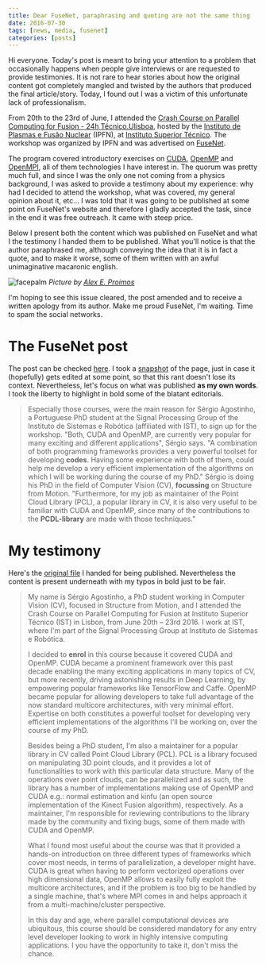 ```yaml
---
title: Dear FuseNet, paraphrasing and quoting are not the same thing
date: 2016-07-30
tags: [news, media, fusenet]
categories: [posts]
---
```


Hi everyone. Today's post is meant to bring your attention to a problem that occasionally happens when people give interviews or are requested to provide testimonies. It is not rare to hear stories about how the original content got completely mangled and twisted by the authors that produced the final article/story. Today, I found out I was a victim of this unfortunate lack of professionalism.

From 20th to the 23rd of June, I attended the [Crash Course on Parallel Computing for Fusion - 24h Técnico.Ulisboa][course], hosted by the  [Instituto de Plasmas e Fusão Nuclear][ipfn] (IPFN), at [Instituto Superior Técnico][ist]. The workshop was organized by IPFN and was advertised on [FuseNet][ipfn].

The program covered introductory exercises on [CUDA][cuda], [OpenMP][omp] and [OpenMPI][mpi], all of them technologies I have interest in. The quorum was pretty much full, and since I was the only one not coming from a physics background, I was asked to provide a testimony about my experience: why had I decided to attend the workshop, what was covered, my general opinion about it, etc...  I was told that it was going to be published at some point on FuseNet's website and therefore I gladly accepted the task, since in the end it was free outreach. It came with steep price. 

Below I present both the content which was published on FuseNet and what I the testimony I handed them to be published. What you'll notice is that the author paraphrased me, although conveying the idea that it is in fact a quote, and to make it worse, some of them written with an awful unimaginative macaronic english. 

![facepalm](https://upload.wikimedia.org/wikipedia/commons/3/3b/Paris_Tuileries_Garden_Facepalm_statue.jpg)
*Picture by [Alex E. Proimos](https://www.flickr.com/photos/proimos/)*

I'm hoping to see this issue cleared, the post amended and to receive a written apology from its author. Make me proud FuseNet, I'm waiting. Time to spam the social networks.

# The FuseNet post

The post can be checked [here][post]. I took a [snapshot](/images/posts/fusenet-post.png) of the page, just in case it (hopefully) gets edited at some point, so that this rant doesn't lose its context. Nevertheless, let's focus on what was published **as my own words**. I took the liberty to highlight in bold some of the blatant editorials.

> Especially those courses, were the main reason for Sérgio Agostinho, a Portuguese PhD student at the Signal Processing Group of the Instituto de Sistemas e Robótica (affiliated with IST), to sign up for the workshop. "Both, CUDA and OpenMP, are currently very popular for many exciting and different applications", Sérgio says. "A combination of both programming frameworks provides a very powerful toolset for developing **codes**. Having some experience with both of them, could help me develop a very efficient implementation of the algorithms on which I will be working during the course of my PhD." Sérgio is doing his PhD in the field of Computer Vision (CV), **focussing** on Structure from Motion. "Furthermore, for my job as maintainer of the Point Cloud Library (PCL), a popular library in CV, it is also very useful to be familiar with CUDA and OpenMP, since many of the contributions to the **PCDL-library** are made with those techniques."



# My testimony

Here's the [original file](/assets/pdf/sagostinho_testimony.pdf) I handed for being published. Nevertheless the content is present underneath with my typos in bold just to be fair.

> My name is Sérgio Agostinho, a PhD student working in Computer Vision (CV), focused in Structure from Motion, and I attended the Crash Course on Parallel Computing for Fusion at Instituto Superior Técnico (IST) in Lisbon, from June 20th – 23rd 2016. I work at IST, where I'm part of the Signal Processing Group at Instituto de Sistemas e Robótica.
> 
> I decided to **enrol** in this course because it covered CUDA and OpenMP. CUDA became a prominent framework over this past decade enabling the many exciting applications in many topics of CV, but more recently, driving astonishing results in Deep Learning, by empowering popular frameworks like TensorFlow and Caffe. OpenMP became popular for allowing developers to take full advantage of the now standard multicore architectures, with very minimal effort. Expertise on both constitutes a powerful toolset for developing very efficient implementations of the algorithms I'll be working on, over the course of my PhD.
>
> Besides being a PhD student, I'm also a maintainer for a popular library in CV called Point Cloud Library (PCL). PCL is a library focused on manipulating 3D point clouds, and it provides a lot of functionalities to work with this particular data structure. Many of the operations over point clouds, can be parallelized and as such, the library has a number of implementations making use of OpenMP and CUDA e.g.: normal estimation and kinfu (an open source implementation of the Kinect Fusion algorithm), respectively. As a maintainer, I'm responsible for reviewing contributions to the library made by the community and fixing bugs, some of them made with CUDA and OpenMP.
> 
> What I found most useful about the course was that it provided a hands-on introduction on three different types of frameworks which cover most needs, in terms of parallelization, a developer might have. CUDA is great when having to perform vectorized operations over high dimensional data, OpenMP allows to easily fully exploit the multicore architectures, and if the problem is too big to be handled by a single machine, that's where MPI comes in and helps approach it from a multi-machine/cluster perspective.
> 
> In this day and age, where parallel computational devices are ubiquitous, this course should be considered mandatory for any entry level developer looking to work in highly intensive computing applications. I you have the opportunity to take it, don't miss the chance.




[course]: http://www.fusenet.eu/node/1095
[cuda]: http://www.nvidia.com/object/cuda_home_new.html
[ipfn]: http://www.ipfn.ist.utl.pt/
[ist]: https://tecnico.ulisboa.pt/pt/
[mpi]: http://www.open-mpi.org/
[omp]: http://openmp.org/wp/
[post]: http://www.fusenet.eu/node/1146
